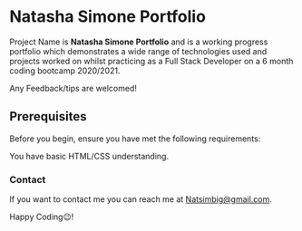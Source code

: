 <h1>Natasha Simone Portfolio</h1>

Project Name is **Natasha Simone Portfolio** and is a working progress portfolio which demonstrates a wide range of technologies used and projects worked on whilst practicing as a Full Stack Developer on a 6 month coding bootcamp 2020/2021.

Any Feedback/tips are welcomed!

<h2>Prerequisites</h2>

Before you begin, ensure you have met the following requirements:

You have basic HTML/CSS understanding.

<h3>Contact</h3>

If you want to contact me you can reach me at Natsimbig@gmail.com.

Happy Coding😉!
